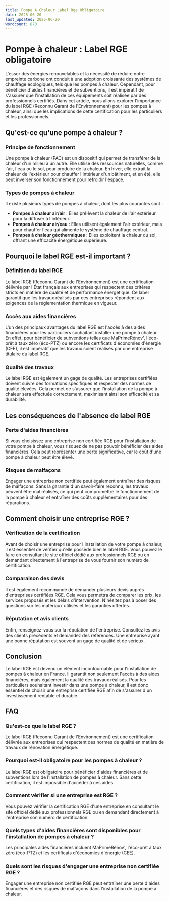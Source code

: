 ```yaml
---
title: Pompe A Chaleur Label Rge Obligatoire
date: 2025-06-20
last_updated: 2025-06-20
wordcount: 870
---
```


# Pompe à chaleur : Label RGE obligatoire

L'essor des énergies renouvelables et la nécessité de réduire notre empreinte carbone ont conduit à une adoption croissante des systèmes de chauffage écologiques, tels que les pompes à chaleur. Cependant, pour bénéficier d'aides financières et de subventions, il est impératif de s'assurer que l'installation de ces équipements soit réalisée par des professionnels certifiés. Dans cet article, nous allons explorer l'importance du label RGE (Reconnu Garant de l'Environnement) pour les pompes à chaleur, ainsi que les implications de cette certification pour les particuliers et les professionnels.

## Qu'est-ce qu'une pompe à chaleur ?

### Principe de fonctionnement

Une pompe à chaleur (PAC) est un dispositif qui permet de transférer de la chaleur d'un milieu à un autre. Elle utilise des ressources naturelles, comme l'air, l'eau ou le sol, pour produire de la chaleur. En hiver, elle extrait la chaleur de l'extérieur pour chauffer l'intérieur d'un bâtiment, et en été, elle peut inverser son fonctionnement pour refroidir l'espace.

### Types de pompes à chaleur

Il existe plusieurs types de pompes à chaleur, dont les plus courantes sont :

- **Pompes à chaleur air/air** : Elles prélèvent la chaleur de l'air extérieur pour la diffuser à l'intérieur.
- **Pompes à chaleur air/eau** : Elles utilisent également l'air extérieur, mais pour chauffer l'eau qui alimente le système de chauffage central.
- **Pompes à chaleur géothermiques** : Elles exploitent la chaleur du sol, offrant une efficacité énergétique supérieure.

## Pourquoi le label RGE est-il important ?

### Définition du label RGE

Le label RGE (Reconnu Garant de l'Environnement) est une certification délivrée par l'État français aux entreprises qui respectent des critères stricts en matière de qualité et de performance énergétique. Ce label garantit que les travaux réalisés par ces entreprises répondent aux exigences de la réglementation thermique en vigueur.

### Accès aux aides financières

L'un des principaux avantages du label RGE est l'accès à des aides financières pour les particuliers souhaitant installer une pompe à chaleur. En effet, pour bénéficier de subventions telles que MaPrimeRénov', l'éco-prêt à taux zéro (éco-PTZ) ou encore les certificats d'économies d'énergie (CEE), il est impératif que les travaux soient réalisés par une entreprise titulaire du label RGE.

### Qualité des travaux

Le label RGE est également un gage de qualité. Les entreprises certifiées doivent suivre des formations spécifiques et respecter des normes de qualité élevées. Cela permet de s'assurer que l'installation de la pompe à chaleur sera effectuée correctement, maximisant ainsi son efficacité et sa durabilité.

## Les conséquences de l'absence de label RGE

### Perte d'aides financières

Si vous choisissez une entreprise non certifiée RGE pour l'installation de votre pompe à chaleur, vous risquez de ne pas pouvoir bénéficier des aides financières. Cela peut représenter une perte significative, car le coût d'une pompe à chaleur peut être élevé.

### Risques de malfaçons

Engager une entreprise non certifiée peut également entraîner des risques de malfaçons. Sans la garantie d'un savoir-faire reconnu, les travaux peuvent être mal réalisés, ce qui peut compromettre le fonctionnement de la pompe à chaleur et entraîner des coûts supplémentaires pour des réparations.

## Comment choisir une entreprise RGE ?

### Vérification de la certification

Avant de choisir une entreprise pour l'installation de votre pompe à chaleur, il est essentiel de vérifier qu'elle possède bien le label RGE. Vous pouvez le faire en consultant le site officiel dédié aux professionnels RGE ou en demandant directement à l'entreprise de vous fournir son numéro de certification.

### Comparaison des devis

Il est également recommandé de demander plusieurs devis auprès d'entreprises certifiées RGE. Cela vous permettra de comparer les prix, les services proposés et les délais d'intervention. N'hésitez pas à poser des questions sur les matériaux utilisés et les garanties offertes.

### Réputation et avis clients

Enfin, renseignez-vous sur la réputation de l'entreprise. Consultez les avis des clients précédents et demandez des références. Une entreprise ayant une bonne réputation est souvent un gage de qualité et de sérieux.

## Conclusion

Le label RGE est devenu un élément incontournable pour l'installation de pompes à chaleur en France. Il garantit non seulement l'accès à des aides financières, mais également la qualité des travaux réalisés. Pour les particuliers souhaitant investir dans une pompe à chaleur, il est donc essentiel de choisir une entreprise certifiée RGE afin de s'assurer d'un investissement rentable et durable.

## FAQ

### Qu'est-ce que le label RGE ?

Le label RGE (Reconnu Garant de l'Environnement) est une certification délivrée aux entreprises qui respectent des normes de qualité en matière de travaux de rénovation énergétique.

### Pourquoi est-il obligatoire pour les pompes à chaleur ?

Le label RGE est obligatoire pour bénéficier d'aides financières et de subventions lors de l'installation de pompes à chaleur. Sans cette certification, il est impossible d'accéder à ces aides.

### Comment vérifier si une entreprise est RGE ?

Vous pouvez vérifier la certification RGE d'une entreprise en consultant le site officiel dédié aux professionnels RGE ou en demandant directement à l'entreprise son numéro de certification.

### Quels types d'aides financières sont disponibles pour l'installation de pompes à chaleur ?

Les principales aides financières incluent MaPrimeRénov', l'éco-prêt à taux zéro (éco-PTZ) et les certificats d'économies d'énergie (CEE).

### Quels sont les risques d'engager une entreprise non certifiée RGE ?

Engager une entreprise non certifiée RGE peut entraîner une perte d'aides financières et des risques de malfaçons dans l'installation de la pompe à chaleur.